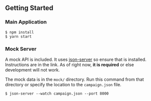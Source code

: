 ## Getting Started

### Main Application 
```
$ npm install
$ yarn start
```

### Mock Server

A mock API is included. It uses [json-server](https://github.com/typicode/json-server) so ensure that is installed. Instructions are in the link. As of right now, **it is required** or else development will not work.

The mock data is in the `mock/` directory. Run this command from that directory or specify the location to the `campaign.json` file.

```
$ json-server --watch campaign.json --port 8000
```